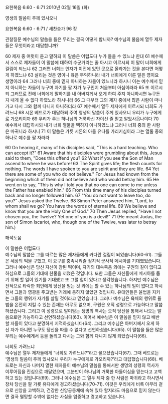 요한복음 6:60 - 6:71 
2010년 02월 16일 (화)

영생의 말씀이 주께 있사오니



요한복음 6:60 - 6:71 / 새찬송가 96 장


관찰질문
예수님의 말씀을 들은 무리는 결국 어떻게 합니까?
예수님의 물음에 열두 제자들은 무엇이라고 대답합니까?

60 제자 중 여럿이 듣고 말하되 이 말씀은 어렵도다 누가 들을 수 있느냐 한대 61 예수께서 스스로 제자들이 이 말씀에 대하여 수군거리는 줄 아시고 이르시되 이 말이 너희에게 걸림이 되느냐 62 그러면 너희는 인자가 이전에 있던 곳으로 올라가는 것을 본다면 어떻게 하겠느냐 63 살리는 것은 영이니 육은 무익하니라 내가 너희에게 이른 말은 영이요 생명이라 64 그러나 너희 중에 믿지 아니하는 자들이 있느니라 하시니 이는 예수께서 믿지 아니하는 자들이 누구며 자기를 팔 자가 누구인지 처음부터 아심이러라 65 또 이르시되 그러므로 전에 너희에게 말하기를 내 아버지께서 오게 하여 주지 아니하시면 누구든지 내게 올 수 없다 하였노라 하시니라 66 그 때부터 그의 제자 중에서 많은 사람이 떠나가고 다시 그와 함께 다니지 아니하더라 67 예수께서 열두 제자에게 이르시되 너희도 가려느냐 68 시몬 베드로가 대답하되 주여 영생의 말씀이 주께 있사오니 우리가 누구에게로 가오리이까 69 우리가 주는 하나님의 거룩하신 자이신 줄 믿고 알았사옵나이다 70 예수께서 대답하시되 내가 너희 열둘을 택하지 아니하였느냐 그러나 너희 중의 한 사람은 마귀니라 하시니 71 이 말씀은 가룟 시몬의 아들 유다를 가리키심이라 그는 열둘 중의 하나로 예수를 팔 자러라 

60 On hearing it, many of his disciples said, "This is a hard teaching. Who can accept it?" 61 Aware that his disciples were grumbling about this, Jesus said to them, "Does this offend you? 62 What if you see the Son of Man ascend to where he was before! 63 The Spirit gives life; the flesh counts for nothing. The words I have spoken to you are spirit and they are life. 64 Yet there are some of you who do not believe." For Jesus had known from the beginning which of them did not believe and who would betray him. 65 He went on to say, "This is why I told you that no one can come to me unless the Father has enabled him." 66 From this time many of his disciples turned back and no longer followed him. 67 "You do not want to leave too, do you?" Jesus asked the Twelve. 68 Simon Peter answered him, "Lord, to whom shall we go? You have the words of eternal life. 69 We believe and know that you are the Holy One of God." 70 Then Jesus replied, "Have I not chosen you, the Twelve? Yet one of you is a devil!" 71 (He meant Judas, the son of Simon Iscariot, who, though one of the Twelve, was later to betray him.)

해석도움





이 말씀은 어렵도다  
예수님의 말씀은 그를 따르는 많은 제자들에게 커다란 걸림이 되었습니다(60-61). 그들은 세상의 떡을 구했고, 이 요구를 충족시켜줄 정치적 군사적 메시아를 기대했었습니다. 그러나 예수님은 당신 자신이 참된 떡이며, 자기의 대속죽음 외에는 구원의 길이 없다고 하심으로 그들의 기대에 찬물을 끼얹은 것입니다. 또한 그들은 자신들에게 메시아를 돕기 위해 할 일이 있기를 기대했고 또 그럴 힘이 있다고 생각했습니다. 하지만 예수님은 전적으로 타락한 죄인에게 당신을 믿는 것 외에는 할 수 있는 하나님의 일이 없다고 하시면서 그들과 영광을 주고받는 거래에 응하지 않았던 것입니다. 유대인들은 율법을 지키는 그들의 행위가 자기를 살릴 것이라고 믿었습니다. 그러나 예수님은 육체의 행위로 율법을 온전히 지킬 수 있는 존재는 아무도 없으며, 구원은 오직 성령으로 가능하다고 말씀하셨습니다. 그리고 이 성령으로 말미암는 생명의 역사는 오직 당신을 통해서 나오는 말씀으로만 가능하다고 선언하셨습니다(63). 이어서 예수님은 이 말씀을 믿지 않고 배반할 자들이 있다고 분명하게 지적하셨습니다(64). 그리고 예수님은 아버지께서 오게 하신 자가 아니면 누구도 당신을 따를 수 없다고 선언하셨습니다(65). 이 말씀을 들은 많은 무리는 예수에게서 등을 돌리고 다시는 그와 함께 다니지 않게 되었습니다(66). 

너희도 가려느냐  
예수님은 열두 제자들에게 “너희도 가려느냐?”라고 물으셨습니다(67). 그때 베드로는 ‘영생의 말씀이 주께 있사오니 우리가 누구에게로 가오리까?’라고 대답했습니다(68). 베드로는 자신과 나머지 열한 제자들이 예수님의 말씀을 통해서만 생명의 성령의 역사가 이루어짐을 진심으로 깨달았으며, 그분만이 하나님의 거룩한 아들이심을 믿는다고 고백하고 있는 것입니다(69). 그러나 예수님은 그 열두 제자 중 한 사람은 마귀라고 하시면서 장차 당신을 팔 가룟 유다에게 경고하셨습니다(70-71). 이것은 우리에게 비록 아무리 겉으로 신앙을 고백하고, 건강한 신앙공동체에 속해 있다 할지라도 마음으로 믿지 않는다면 결국 멸망할 수밖에 없다는 사실을 엄중하고 경고하고 있습니다.